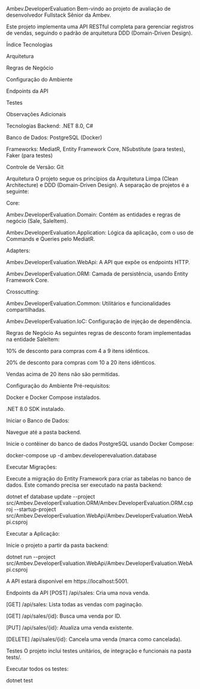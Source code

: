 Ambev.DeveloperEvaluation
Bem-vindo ao projeto de avaliação de desenvolvedor Fullstack Sênior da Ambev.

Este projeto implementa uma API RESTful completa para gerenciar registros de vendas, seguindo o padrão de arquitetura DDD (Domain-Driven Design).

Índice
Tecnologias

Arquitetura

Regras de Negócio

Configuração do Ambiente

Endpoints da API

Testes

Observações Adicionais

Tecnologias
Backend: .NET 8.0, C#

Banco de Dados: PostgreSQL (Docker)

Frameworks: MediatR, Entity Framework Core, NSubstitute (para testes), Faker (para testes)

Controle de Versão: Git

Arquitetura
O projeto segue os princípios da Arquitetura Limpa (Clean Architecture) e DDD (Domain-Driven Design). A separação de projetos é a seguinte:

Core:

Ambev.DeveloperEvaluation.Domain: Contém as entidades e regras de negócio (Sale, SaleItem).

Ambev.DeveloperEvaluation.Application: Lógica da aplicação, com o uso de Commands e Queries pelo MediatR.

Adapters:

Ambev.DeveloperEvaluation.WebApi: A API que expõe os endpoints HTTP.

Ambev.DeveloperEvaluation.ORM: Camada de persistência, usando Entity Framework Core.

Crosscutting:

Ambev.DeveloperEvaluation.Common: Utilitários e funcionalidades compartilhadas.

Ambev.DeveloperEvaluation.IoC: Configuração de injeção de dependência.

Regras de Negócio
As seguintes regras de desconto foram implementadas na entidade SaleItem:

10% de desconto para compras com 4 a 9 itens idênticos.

20% de desconto para compras com 10 a 20 itens idênticos.

Vendas acima de 20 itens não são permitidas.

Configuração do Ambiente
Pré-requisitos:

Docker e Docker Compose instalados.

.NET 8.0 SDK instalado.

Iniciar o Banco de Dados:

Navegue até a pasta backend.

Inicie o contêiner do banco de dados PostgreSQL usando Docker Compose:

docker-compose up -d ambev.developerevaluation.database

Executar Migrações:

Execute a migração do Entity Framework para criar as tabelas no banco de dados. Este comando precisa ser executado na pasta backend:

dotnet ef database update --project src/Ambev.DeveloperEvaluation.ORM/Ambev.DeveloperEvaluation.ORM.csproj --startup-project src/Ambev.DeveloperEvaluation.WebApi/Ambev.DeveloperEvaluation.WebApi.csproj

Executar a Aplicação:

Inicie o projeto a partir da pasta backend:

dotnet run --project src/Ambev.DeveloperEvaluation.WebApi/Ambev.DeveloperEvaluation.WebApi.csproj

A API estará disponível em https://localhost:5001.

Endpoints da API
[POST] /api/sales: Cria uma nova venda.

[GET] /api/sales: Lista todas as vendas com paginação.

[GET] /api/sales/{id}: Busca uma venda por ID.

[PUT] /api/sales/{id}: Atualiza uma venda existente.

[DELETE] /api/sales/{id}: Cancela uma venda (marca como cancelada).

Testes
O projeto inclui testes unitários, de integração e funcionais na pasta tests/.

Executar todos os testes:

dotnet test 
